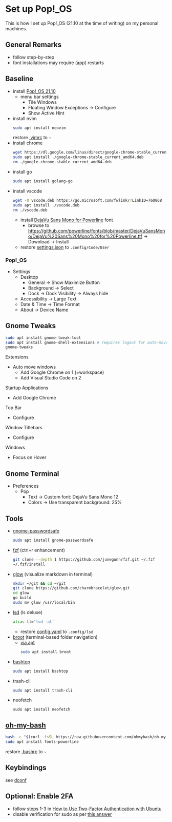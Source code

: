 # Set up Pop!_OS

This is how I set up Pop!_OS (21.10 at the time of writing) on my personal machines.

## General Remarks

- follow step-by-step
- font installations may require (app) restarts

## Baseline

- install [Pop!_OS 21.10](https://pop.system76.com/)
  - menu bar settings
    - Tile Windows
    - Floating Window Exceptions -> Configure
    - Show Active Hint
- install nvim
  ```bash
  sudo apt install neovim
  ```
  restore [.vimrc](.vimrc) to `~`
- install chrome
  ```bash
  wget https://dl.google.com/linux/direct/google-chrome-stable_current_amd64.deb
  sudo apt install ./google-chrome-stable_current_amd64.deb
  rm ./google-chrome-stable_current_amd64.deb
  ```
- install go
  ```bash
  sudo apt install golang-go
  ```
- install vscode
  ```bash
  wget -O vscode.deb https://go.microsoft.com/fwlink/?LinkID=760868
  sudo apt install ./vscode.deb
  rm ./vscode.deb
  ```
  - install [DejaVu Sans Mono for Powerline](https://stackoverflow.com/questions/64036536/strange-characters-for-ohmyz-in-vscode) font
    - browse to https://github.com/powerline/fonts/blob/master/DejaVuSansMono/DejaVu%20Sans%20Mono%20for%20Powerline.ttf -> Download -> Install 
  - restore [settings.json](.config/Code/User/settings.json) to `.config/Code/User`

### Pop!_OS

- Settings
  - Desktop
    - General -> Show Maximize Button
    - Background -> Select
    - Dock -> Dock Visibility -> Always hide
  - Accessibility -> Large Text
  - Date & Time -> Time Format
  - About -> Device Name

## Gnome Tweaks

```bash
sudo apt install gnome-tweak-tool
sudo apt install gnome-shell-extensions # requires logout for auto-move-windows to become available, see below
gnome-tweaks
```

Extensions
- Auto move windows
  - Add Google Chrome on 1 (=workspace)
  - Add Visual Studio Code on 2

Startup Applications
- Add Google Chrome

Top Bar
- Configure

Window Titlebars
- Configure

Windows
- Focus on Hover

## Gnome Terminal

- Preferences
  - Pop
    - Text -> Custom font: DejaVu Sans Mono 12
    - Colors -> Use transparent background: 25%

## Tools

- [gnome-passwordsafe](https://gitlab.gnome.org/World/PasswordSafe)
  ```bash
  sudo apt install gnome-passwordsafe
  ```
- [fzf](https://github.com/junegunn/fzf) (ctrl+r enhancement)
  ```bash
  git clone --depth 1 https://github.com/junegunn/fzf.git ~/.fzf
  ~/.fzf/install
  ```
- [glow](https://github.com/charmbracelet/glow) (visualize markdown in terminal)
  ```bash
  mkdir ~/git && cd ~/git
  git clone https://github.com/charmbracelet/glow.git
  cd glow
  go build
  sudo mv glow /usr/local/bin
  ```
- [lsd](https://github.com/Peltoche/lsd#installation) (ls deluxe)
  ```bash
  alias ll='lsd -al'
  ```
  - restore [config.yaml](.config/lsd/config.yaml) to `.config/lsd`
- [broot](https://github.com/Canop/broot) (terminal-based folder navigation)
    - [via apt](https://packages.azlux.fr/)
      ```bash
      sudo apt install broot
      ```
- [bashtop](https://github.com/aristocratos/bashtop)
  ```bash
  sudo apt install bashtop
  ```
- trash-cli
  ```bash
  sudo apt install trash-cli
  ```
- neofetch
  ```neofetch
  sudo apt install neofetch
  ```

## [oh-my-bash](https://github.com/ohmybash/oh-my-bash)

```bash
bash -c "$(curl -fsSL https://raw.githubusercontent.com/ohmybash/oh-my-bash/master/tools/install.sh)"
sudo apt install fonts-powerline
```

restore [.bashrc](.bashrc) to `~`

## Keybindings

see [dconf](.config/dconf/user.conf)

## Optional: Enable 2FA

- follow steps 1-3 in [How to Use Two-Factor Authentication with Ubuntu](https://www.tecmint.com/enable-two-factor-authentication-in-ubuntu/)
- disable verification for sudo as per [this answer](https://askubuntu.com/a/942583)
